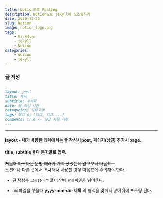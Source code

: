 ```yaml
---
title: Notion으로 Posting
description: Notion으로 jekyll에 포스팅하기
date: 2020-12-23
slug: Notion
image: notion_logo.png
tags: 
    - Markdown
    - jekyll
    - Notion
categories:
    - Notion
    - jekyll
---
```


### 글 작성
```markdown
---
layout: post
title: 제목
subtitle: 부제목
date: 글 작성 시간
categories: 카테고리
tags: 테그 or [테그, 테그....]
comments: true <- 댓글 사용 여부
---
```
--- 
<h4>layout - 내가 사용한 테마에서는 글 작성시 post, 페이지(상단) 추가시 page.</h4>
 
<h4>title, subtitle 둘다 문자열로 입력.</h4>
  
~~처음에 마크다운 문법 에러가 계속 났었는데 알고보니 따옴표...~~  
~~노션이나 다른 곳에서 복사해서 사용할 경우 따옴표에 주의해야 한다.~~ 

- 글 작성후 _post라는 폴더 안에 md파일을 넣어준다.

- md파일을 넣을때 **yyyy-mm-dd-제목** 의 형식을 맞춰서 넣어줘야 포스팅 된다.
